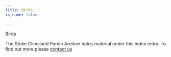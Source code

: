 ```yaml
---
title: Birds
is_name: false

---
```


Birds


The Stoke Climsland Parish Archive holds material under this index entry. To find out more please [contact us](/contact/)

